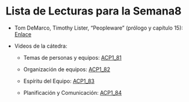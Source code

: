 # Lista de Lecturas para la Semana8

- Tom DeMarco, Timothy Lister, “Peopleware” (prólogo y capítulo 15): [Enlace](http://ptgmedia.pearsoncmg.com/images/9780321934116/samplepages/0321934113.pdf)


- Videos de la cátedra:

  - Temas de personas y equipos: [ACP1_81](https://drive.google.com/file/d/1DhcafmLo7_2GY7pjGFPkOhJMthFHmt8w/view?usp=sharing) 

  - Organización de equipos: [ACP1_82](https://drive.google.com/file/d/1Ha1htA3cKf52iTgAUpvjTRF2UcsP_6tB/view?usp=sharing)

  - Espíritu del Equipo: [ACP1_83](https://drive.google.com/file/d/1WoBbtcbuMhmwTZ47kenY1pZ3YafahO1v/view?usp=sharing) 

  - Planificación y Comunicación: [ACP1_84](https://drive.google.com/file/d/1Y7d_cE5uEv0UhXyXqv7TmlHiUwhRywfl/view?usp=sharing)
